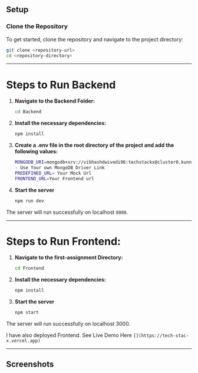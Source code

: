 ## Setup

### Clone the Repository

To get started, clone the repository and navigate to the project directory:

  ```sh
  git clone <repository-url>
  cd <repository-directory>
  ```
---
# Steps to Run Backend

1. **Navigate to the Backend Folder:**
    ```sh
    cd Backend
    ```
2. **Install the necessary dependencies:**
    ```sh
    npm install
    ```
3.  **Create a .env file in the root directory of the project and add the following values:**
     ```sh
     MONGODB_URI=mongodb+srv://vibhashdwivedi96:techstackx@cluster0.kunnu.mongodb.net/TechStackX?retryWrites=true&w=majority&appName=Cluster0
     - Use Your own MongoDB Driver Link
     PREDEFINED_URL= Your Mock Url
     FRONTEND_URL=Your Frontend url
     ```
4. **Start the server**
    ```sh
    npm run dev
    ```
The server will run successfully on localhost `8000`. 

---

# Steps to Run Frontend:

1. **Navigate to the first-assignment Directory:**
    ```sh
    cd Frontend
    ```
2. **Install the necessary dependencies:**
    ```sh
    npm install
    ```

3. **Start the server**
    ```sh
    npm start
    ```
The server will run successfully on localhost 3000.

I have also deployed Frontend. See Live Demo Here
 `[](https://tech-stac-x.vercel.app)`

---
## Screenshots



